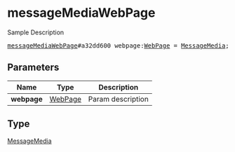 # messageMediaWebPage

Sample Description

<pre>
<a href="../constructor/messageMediaWebPage.md">messageMediaWebPage</a>#a32dd600 webpage:<a href="../type/WebPage.md">WebPage</a> = <a href="../type/MessageMedia.md">MessageMedia</a>;
</pre>
## Parameters

| Name | Type | Description |
|------|:----:|-------------|
| **webpage** | <a href="../type/WebPage.md">WebPage</a> | Param description |

## Type

<a href="../type/MessageMedia.md">MessageMedia</a>
